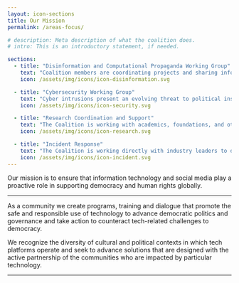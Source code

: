 ```yaml
---
layout: icon-sections
title: Our Mission
permalink: /areas-focus/

# description: Meta description of what the coalition does.
# intro: This is an introductory statement, if needed.

sections:
  - title: "Disinformation and Computational Propaganda Working Group"
    text: "Coalition members are coordinating projects and sharing information regarding tech-enabled efforts to undermine the integrity of information and spread false or misleading narratives."
    icon: /assets/img/icons/icon-disinformation.svg

  - title: "Cybersecurity Working Group"
    text: "Cyber intrusions present an evolving threat to political institutions, processes, and information integrity.  The Design 4 Democracy Coalition is collaborating to monitor threats, assess security, and identify protections to help political actors guard against these harms."
    icon: /assets/img/icons/icon-security.svg

  - title: "Research Coordination and Support"
    text: "The Coalition is working with academics, foundations, and other researchers to coordinate efforts to better understand challenges and threats at the intersection of democracy and technology."
    icon: /assets/img/icons/icon-research.svg

  - title: "Incident Response"
    text: "The Coalition is working directly with industry leaders to develop protocols for reporting, escalating, and resolving tech incidents that threaten to undermine elections or political events in countries around the world."
    icon: /assets/img/icons/icon-incident.svg
---
```


Our mission is to ensure that information technology and social media play a proactive role in supporting democracy and human rights globally.

<hr>

As a community we create programs, training and dialogue that promote the safe and responsible use of technology to advance democratic politics and governance and take action to counteract tech-related challenges to democracy.  

We recognize the diversity of cultural and political contexts in which tech platforms operate and seek to advance solutions that are designed with the active partnership of the communities who are impacted by particular technology. 


<hr>